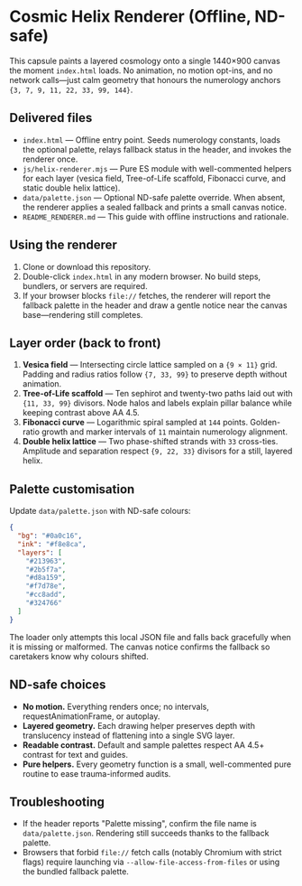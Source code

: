 # Cosmic Helix Renderer (Offline, ND-safe)

This capsule paints a layered cosmology onto a single 1440×900 canvas the moment `index.html` loads. No animation, no motion opt-ins, and no network calls—just calm geometry that honours the numerology anchors `{3, 7, 9, 11, 22, 33, 99, 144}`.

## Delivered files
- `index.html` — Offline entry point. Seeds numerology constants, loads the optional palette, relays fallback status in the header, and invokes the renderer once.
- `js/helix-renderer.mjs` — Pure ES module with well-commented helpers for each layer (vesica field, Tree-of-Life scaffold, Fibonacci curve, and static double helix lattice).
- `data/palette.json` — Optional ND-safe palette override. When absent, the renderer applies a sealed fallback and prints a small canvas notice.
- `README_RENDERER.md` — This guide with offline instructions and rationale.

## Using the renderer
1. Clone or download this repository.
2. Double-click `index.html` in any modern browser. No build steps, bundlers, or servers are required.
3. If your browser blocks `file://` fetches, the renderer will report the fallback palette in the header and draw a gentle notice near the canvas base—rendering still completes.

## Layer order (back to front)
1. **Vesica field** — Intersecting circle lattice sampled on a `{9 × 11}` grid. Padding and radius ratios follow `{7, 33, 99}` to preserve depth without animation.
2. **Tree-of-Life scaffold** — Ten sephirot and twenty-two paths laid out with `{11, 33, 99}` divisors. Node halos and labels explain pillar balance while keeping contrast above AA 4.5.
3. **Fibonacci curve** — Logarithmic spiral sampled at `144` points. Golden-ratio growth and marker intervals of `11` maintain numerology alignment.
4. **Double helix lattice** — Two phase-shifted strands with `33` cross-ties. Amplitude and separation respect `{9, 22, 33}` divisors for a still, layered helix.

## Palette customisation
Update `data/palette.json` with ND-safe colours:

```json
{
  "bg": "#0a0c16",
  "ink": "#f8e8ca",
  "layers": [
    "#213963",
    "#2b5f7a",
    "#d8a159",
    "#f7d78e",
    "#cc8add",
    "#324766"
  ]
}
```

The loader only attempts this local JSON file and falls back gracefully when it is missing or malformed. The canvas notice confirms the fallback so caretakers know why colours shifted.

## ND-safe choices
- **No motion.** Everything renders once; no intervals, requestAnimationFrame, or autoplay.
- **Layered geometry.** Each drawing helper preserves depth with translucency instead of flattening into a single SVG layer.
- **Readable contrast.** Default and sample palettes respect AA 4.5+ contrast for text and guides.
- **Pure helpers.** Every geometry function is a small, well-commented pure routine to ease trauma-informed audits.

## Troubleshooting
- If the header reports "Palette missing", confirm the file name is `data/palette.json`. Rendering still succeeds thanks to the fallback palette.
- Browsers that forbid `file://` fetch calls (notably Chromium with strict flags) require launching via `--allow-file-access-from-files` or using the bundled fallback palette.
